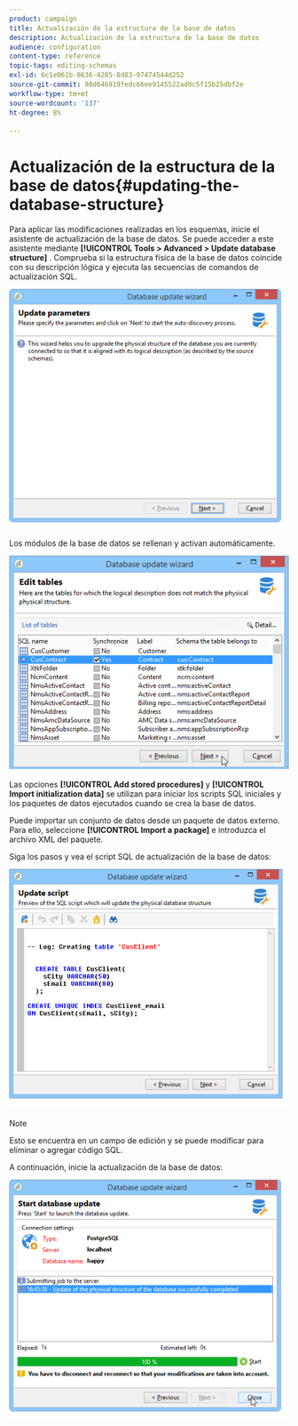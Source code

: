 ```yaml
---
product: campaign
title: Actualización de la estructura de la base de datos
description: Actualización de la estructura de la base de datos
audience: configuration
content-type: reference
topic-tags: editing-schemas
exl-id: 6c1e061b-8636-4285-8d83-97474544d252
source-git-commit: 98d646919fedc66ee9145522ad0c5f15b25dbf2e
workflow-type: tm+mt
source-wordcount: '137'
ht-degree: 8%

---
```


# Actualización de la estructura de la base de datos{#updating-the-database-structure}

Para aplicar las modificaciones realizadas en los esquemas, inicie el asistente de actualización de la base de datos. Se puede acceder a este asistente mediante **[!UICONTROL Tools > Advanced > Update database structure]** . Comprueba si la estructura física de la base de datos coincide con su descripción lógica y ejecuta las secuencias de comandos de actualización SQL.

![](assets/d_ncs_integration_schema_update.png)

Los módulos de la base de datos se rellenan y activan automáticamente.

![](assets/d_ncs_integration_schema_update_select.png)

Las opciones **[!UICONTROL Add stored procedures]** y **[!UICONTROL Import initialization data]** se utilizan para iniciar los scripts SQL iniciales y los paquetes de datos ejecutados cuando se crea la base de datos.

Puede importar un conjunto de datos desde un paquete de datos externo. Para ello, seleccione **[!UICONTROL Import a package]** e introduzca el archivo XML del paquete.

Siga los pasos y vea el script SQL de actualización de la base de datos:

![](assets/d_ncs_integration_schema_update2.png)

>[!NOTE]
>
>Esto se encuentra en un campo de edición y se puede modificar para eliminar o agregar código SQL.

A continuación, inicie la actualización de la base de datos:

![](assets/d_ncs_integration_schema_update3.png)
